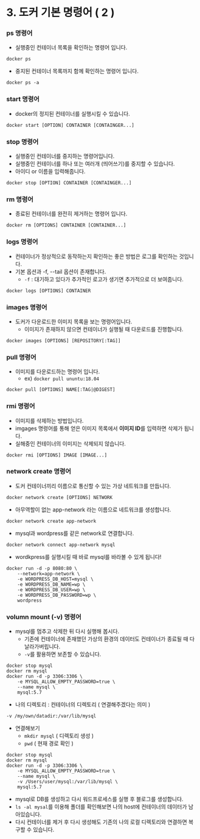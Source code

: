 # 3. 도커 기본 명령어 ( 2 )



### ps 명령어

- 실행중인 컨테이너 목록을 확인하는 명령어 입니다.

```
docker ps
```

- 중지된 컨테이너 목록까지 함께 확인하는 명령어 입니다.

```
docker ps -a
```



### start 명령어

- docker의 정지된 컨테이너를 실행시킬 수 있습니다.

```
docker start [OPTION] CONTAINER [CONTAINGER...]
```



### stop 명령어

- 실행중인 컨테이너를 중지하는 명령어입니다.
- 실행중인 컨테이너를 하나 또는 여러개 (띄어쓰기)를 중지할 수 있습니다.
- 아이디 or 이름을 입력해줍니다.

```
docker stop [OPTION] CONTAINER [CONTAINGER...]
```



### rm 명령어

- 종료된 컨테이너를 완전히 제거하는 명령어 입니다.

```
docker rm [OPTIONS] CONTAINER [CONTAINER...]
```



### logs 명령어

- 컨테이너가 정상적으로 동작하는지 확인하는 좋은 방법은 로그를 확인하는 것입니다.
- 기본 옵션과 -f, --tail 옵션이 존재합니다.
  - `-f` : 대기하고 있다가 추가적인 로고가 생기면 추가적으로 더 보여줍니다.

```
docker logs [OPTIONS] CONTAINER
```



### images 명령어

- 도커가 다운로드한 이미지 목록을 보는 명령어입니다.
  - 이미지가 존재하지 않으면 컨테이너가 실행될 때 다운로드를 진행합니다.

```
docker images [OPTIONS] [REPOSITORY[:TAG]]
```



### pull 명령어

- 이미지를 다운로드하는 명령어 입니다.
  - ex) `docker pull ununtu:18.04`

```
docker pull [OPTIONS] NAME[:TAG|@DIGEST]
```



### rmi 명령어

- 이미지를 삭제하는 방법입니다.
- imgages 명령어를 통해 얻은 이미지 목록에서 **이미지 ID**를 입력하면 삭제가 됩니다.
- 실해중인 컨테이너의 이미지는 삭제되지 않습니다.

```
docker rmi [OPTIONS] IMAGE [IMAGE...]
```



### network create 명령어

- 도커 컨테이너끼리 이름으로 통신할 수 있는 가상 네트워크를 만듭니다.

```
docker network create [OPTIONS] NETWORK
```

- 아무역할이 없는 app-network 라는 이름으로 네트워크를 생성합니다.

```
docker network create app-network
```

- mysql과  wordpress를 같은 network로 연결합니다.

```
docker network connect app-network mysql
```

- wordkpress를 실행시킬 때 바로 mysql를 바라볼 수 있게 됩니다!

```
docker run -d -p 8080:80 \
	--network=app-network \
	-e WORDPRESS_DB_HOST=mysql \
	-e WORDPRESS_DB_NAME=wp \
	-e WORDPRESS_DB_USER=wp \
	-e WORDPRESS_DB_PASSWORD=wp \
	wordpress
```



### volumn mount (-v) 명령어

- mysql를 멈추고 삭제한 뒤 다시 실행해 봅시다.
  - 기존에 컨테이너에 존재했던 가상의 환경의 데이터도 컨테이너가 종료될 때 다 날라가버립니다.
  - `-v`를 활용하면 보존할 수 있습니다.

```
docker stop mysql
docker rm mysql
docker run -d -p 3306:3306 \
	-e MYSQL_ALLOW_EMPTY_PASSWORD=true \
	--name mysql \
	mysql:5.7
```

- 나의 디렉토리 : 컨테이너의 디렉토리 ( 연결해주겠다는 의미 )

```
-v /my/own/datadir:/var/lib/mysql
```

- 연결해보기
  - `mkdir mysql` ( 디렉토리 생성 )
  - `pwd` ( 현재 경로 확인 )

```
docker stop mysql
docker rm mysql
docker run -d -p 3306:3306 \
	-e MYSQL_ALLOW_EMPTY_PASSWORD=true \
	--name mysql \
	-v /Users/user/mysql:/var/lib/mysql \
	mysql:5.7
```

- mysql로 DB를 생성하고 다시 워드프로세스를 실행 후 블로그를 생성합니다.
- `ls -al mysal`를 이용해 폴더를 확인해보면 나의 host에 컨테이너의 데이터가 남아있습니다.
- 다시 컨테이너를 제거 후 다시 생성해도 기존의 나의 로컬 디렉토리와 연결하면 복구할 수 있습니다.